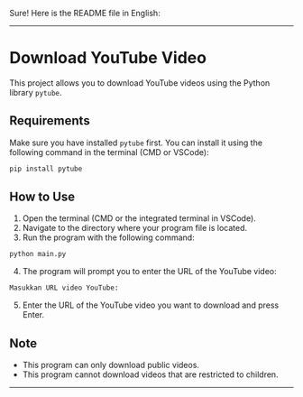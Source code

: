 Sure! Here is the README file in English:

---

# Download YouTube Video

This project allows you to download YouTube videos using the Python library `pytube`.

## Requirements

Make sure you have installed `pytube` first. You can install it using the following command in the terminal (CMD or VSCode):

```sh
pip install pytube
```

## How to Use

1. Open the terminal (CMD or the integrated terminal in VSCode).
2. Navigate to the directory where your program file is located.
3. Run the program with the following command:

```sh
python main.py
```

4. The program will prompt you to enter the URL of the YouTube video:

```sh
Masukkan URL video YouTube:
```

5. Enter the URL of the YouTube video you want to download and press Enter.

## Note

- This program can only download public videos.
- This program cannot download videos that are restricted to children.

---
